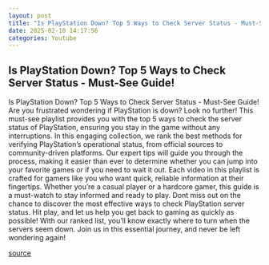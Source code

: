 ```yaml
---
layout: post
title: "Is PlayStation Down? Top 5 Ways to Check Server Status - Must-See Guide!"
date: 2025-02-10 14:17:56
categories: Youtube
---
```


## Is PlayStation Down? Top 5 Ways to Check Server Status - Must-See Guide!

Is PlayStation Down? Top 5 Ways to Check Server Status - Must-See Guide!
Are you frustrated wondering if PlayStation is down? Look no further! This must-see playlist provides you with the top 5 ways to check the server status of PlayStation, ensuring you stay in the game without any interruptions. 
In this engaging collection, we rank the best methods for verifying PlayStation’s operational status, from official sources to community-driven platforms. Our expert tips will guide you through the process, making it easier than ever to determine whether you can jump into your favorite games or if you need to wait it out. 
Each video in this playlist is crafted for gamers like you who want quick, reliable information at their fingertips. Whether you’re a casual player or a hardcore gamer, this guide is a must-watch to stay informed and ready to play. 
Dont miss out on the chance to discover the most effective ways to check PlayStation server status. Hit play, and let us help you get back to gaming as quickly as possible! With our ranked list, you’ll know exactly where to turn when the servers seem down. 
Join us in this essential journey, and never be left wondering again!

[source](https://www.youtube.com/playlist?list=PLuowJGwg63tC7_iQnwtSl3A4G8url-so0)